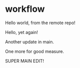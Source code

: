 # workflow

Hello world, from the remote repo!

Hello, yet again!

Another update in main.

One more for good measure.

SUPER MAIN EDIT!
